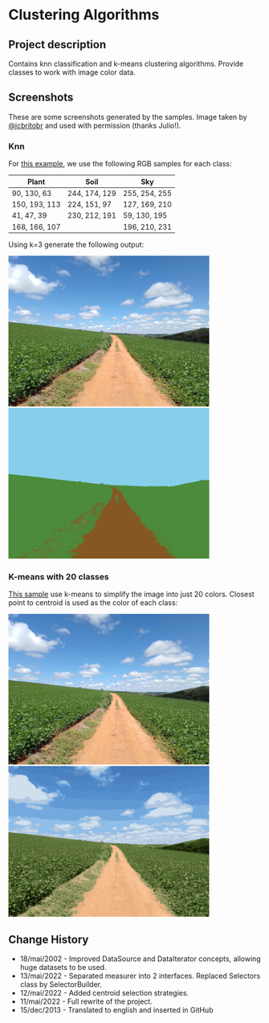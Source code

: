 # Clustering Algorithms

## Project description

Contains knn classification and k-means clustering algorithms. Provide classes to work with image color data.

## Screenshots

These are some screenshots generated by the samples. 
Image taken by [@jcbritobr](https://github.com/jcbritobr/) and used with permission (thanks Julio!).

### Knn 

For [this example](/samples/KMeansWithImage.java), we use the following RGB samples for each class:

| Plant         | Soil          | Sky           |
|---------------|---------------|---------------|
| 90, 130, 63   | 244, 174, 129 | 255, 254, 255 |
| 150, 193, 113 | 224, 151, 97  | 127, 169, 210 |
| 41, 47, 39    | 230, 212, 191 | 59, 130, 195  |
| 168, 166, 107 |               | 196, 210, 231 |

Using k=3 generate the following output:

<img src="/images/field.jpg" alt="original" width="400" height="300"/> <img src="/images/knn-field.png" alt="knn with 3 classes" width="400" height="300"/>

### K-means with 20 classes

[This sample](/samples/KnnWithImage.java) use k-means to simplify the image into just 20 colors. Closest point to centroid is used as the color of each class:

<img src="/images/field.jpg" alt="original" width="400" height="300"/> <img src="/images/kmeans-20-field.png" alt="Kmeans 20 classes" width="400" height="300"/>

## Change History
- 18/mai/2002 - Improved DataSource and DataIterator concepts, allowing huge datasets to be used.
- 13/mai/2022 - Separated measurer into 2 interfaces. Replaced Selectors class by SelectorBuilder.
- 12/mai/2022 - Added centroid selection strategies.
- 11/mai/2022 - Full rewrite of the project. 
- 15/dec/2013 - Translated to english and inserted in GitHub